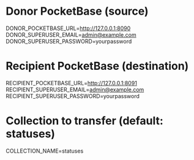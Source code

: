 # Donor PocketBase (source)
DONOR_POCKETBASE_URL=http://127.0.0.1:8090
DONOR_SUPERUSER_EMAIL=admin@example.com
DONOR_SUPERUSER_PASSWORD=yourpassword

# Recipient PocketBase (destination)
RECIPIENT_POCKETBASE_URL=http://127.0.0.1:8091
RECIPIENT_SUPERUSER_EMAIL=admin@example.com
RECIPIENT_SUPERUSER_PASSWORD=yourpassword

# Collection to transfer (default: statuses)
COLLECTION_NAME=statuses